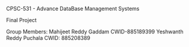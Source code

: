 CPSC-531 - Advance DataBase Management Systems

Final Project

Group Members:
Mahijeet Reddy Gaddam CWID-885189399
Yeshwanth Reddy Puchala CWID: 885208389
